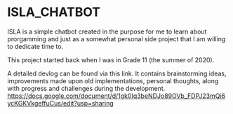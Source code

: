 # ISLA_CHATBOT

ISLA is a simple chatbot created in the purpose for me to learn about prorgamming and just as a somewhat personal side project that I am willing to dedicate time to. 

This project started back when I was in Grade 11 (the summer of 2020).

A detailed devlog can be found via this link. It contains brainstorming ideas, improvements made upon old implementations, personal thoughts, along with progress and challenges during the development. 
https://docs.google.com/document/d/1gk0Iq3beNDJo89OVb_FDPJ23mQi6ycKGKVkgeffuCus/edit?usp=sharing

